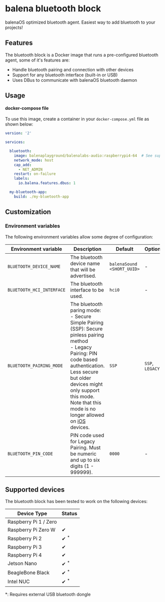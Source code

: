 # balena bluetooth block

balenaOS optimized bluetooth agent. Easiest way to add bluetooth to your projects!

## Features

The bluetooth block is a Docker image that runs a pre-configured bluetooth agent, some of it's features are:

- Handle bluetooth pairing and connection with other devices
- Support for any bluetooth interface (built-in or USB)
- Uses DBus to communicate with balenaOS bluetooth daemon

## Usage

#### docker-compose file
To use this image, create a container in your `docker-compose.yml` file as shown below:

```yaml
version: '2'

services:

  bluetooth:
    image: balenaplayground/balenalabs-audio:raspberrypi4-64  # See supported devices for other archs
    network_mode: host
    cap_add:
      - NET_ADMIN
    restart: on-failure
    labels:
      io.balena.features.dbus: 1

  my-bluetooth-app:
    build: ./my-bluetooth-app
```


## Customization
### Environment variables

The following environment variables allow some degree of configuration:

| Environment variable | Description | Default | Options | 
| --- | --- | --- | --- |
| `BLUETOOTH_DEVICE_NAME` | The bluetooth device name that will be advertised. | `balenaSound <SHORT_UUID>` | - |
| `BLUETOOTH_HCI_INTERFACE` | The bluetooth interface to be used. | `hci0` | - |
| `BLUETOOTH_PAIRING_MODE` | The bluetooth paring mode:<br>- Secure Simple Pairing (SSP): Secure pinless pairing method<br>- Legacy Pairing: PIN code based authentication. Less secure but older devices might only support this mode. Note that this mode is no longer allowed on [iOS](https://developer.apple.com/accessories/Accessory-Design-Guidelines.pdf) devices. | `SSP` | `SSP`, `LEGACY` |
| `BLUETOOTH_PIN_CODE` | PIN code used for Legacy Pairing. Must be numeric and up to six digits (1 - 999999). | `0000` | - |

## Supported devices
The bluetooth block has been tested to work on the following devices:

| Device Type  | Status |
| ------------- | ------------- |
| Raspberry Pi 1 / Zero | |
| Raspberry Pi Zero W | ✔ |
| Raspberry Pi 2 | ✔ <sup>*</sup> |
| Raspberry Pi 3 | ✔ |
| Raspberry Pi 4 | ✔ |
| Jetson Nano | ✔ <sup>*</sup> |
| BeagleBone Black | ✔ <sup>*</sup> |
| Intel NUC | ✔ <sup>*</sup> |

*: Requires external USB bluetooth dongle
